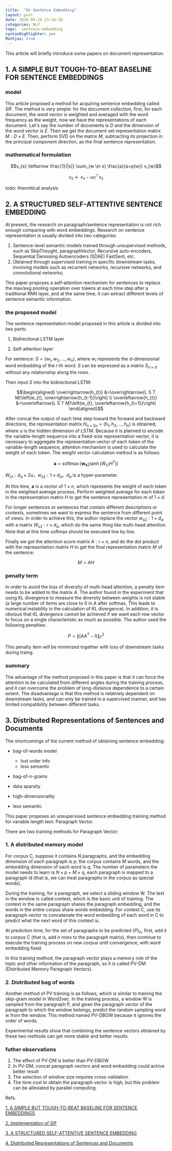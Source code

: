 ```yaml
---
title:  "On Sentence Embedding"
layout: post
date: 2020-09-24 23:34:18
categories: NLP
tags:  sentence-embedding
syntaxHighlighter: yes
Mathjax: true
---
```


This article will briefly introduce some papers on document representation.

## 1. A SIMPLE BUT TOUGH-TO-BEAT BASELINE FOR SENTENCE EMBEDDINGS

### model

This article proposed a method for acquiring sentence embedding called SIF. The method is very simple: for the document collection, first, for each document, the word vector is weighted and averaged with the word frequency as the weight, now we have the representations of each document. Let's say the number of documents is $D$ and the dimension of the word vector is $E$. Then we get the document set representation matrix $M: D\times E$. Then, perform SVD on the matrix $M$, subtracting its projection in the principal component direction, as the final sentence representation.

### mathematical formulation

$$v_{s} \leftarrow \frac{1}{|s|} \sum_{w \in s} \frac{a}{a+p(w)} v_{w}$$

$$v_{s} \leftarrow v_{s}-u u^{\top} v_{s}$$

todo: theoretical analysis

## 2. A STRUCTURED SELF-ATTENTIVE SENTENCE EMBEDDING

At present, the research on paragraph/sentence representation is not rich enough comparing with word embeddings. Research on sentence representation is usually divided into two categories:
1. Sentence-level semantic models trained through unsupervised methods, such as SkipThought, paragraphVector, Recursive auto-encoders, Sequential Denoising Autoencoders (SDAE) FastSent, etc.
2. Obtained through supervised training in specific downstream tasks, involving models such as recurrent networks, recursive networks, and convolutional networks;

This paper proposes a self-attention mechanism for sentences to replace the max/avg pooling operation over tokens at each time step after a traditional RNN layer, and at the same time, it can extract different levels of sentence semantic information.

### the proposed model

The sentence representation model proposed in this article is divided into two parts:
1. Bidirectional LSTM layer

2. Self-attention layer

For sentence: $S=(w_1, w_2, ..., w_n)$, where $w_i$ represents the $d$-dimensional word embedding of the $i$-th word. $S$ can be expressed as a matrix $S_{n \times d}$ without any relationship along the rows.

Then input $S$ into the bidirectional LSTM:

$$\begin{aligned} \overrightarrow{h_{t}} &=\overrightarrow{L S T M}\left(w_{t}, \overrightarrow{h_{t-1}}\right) \\ \overleftarrow{h_{t}} &=\overleftarrow{L S T M}\left(w_{t}, \overleftarrow{h_{t+1}}\right) \end{aligned}$$

After concat the output of each time step toward the forward and backward directions, the representation matrix $H_{n \times 2u}=(h_1, h_2, ..., h_n)$ is obtained, where $u$ is the hidden dimension of LSTM.
Because it is planned to encode the variable-length sequence into a fixed-size representation vector, it is necessary to aggregate the representation vector of each token of the variable-length sequence, attention mechanism is used to calculate the weight of each token. The weight vector calculation method is as follows:

$$\mathbf{a}=\operatorname{softmax}\left(\mathbf{w}_{\mathbf{s} 2} \tanh \left(W_{s 1} H^{T}\right)\right)$$

$W_{s1}:d_a \times 2u$，$w_{s2}: 1 \times d_a$，$d_a$ is a hyper-parameter.

At this time, $\mathbf{a}$ is a vector of $1\times n$, which represents the weight of each token in the weighted average process. Perform weighted average for each token in the representation matrix $H$ to get the sentence representation $m$ of $1 \times d$.

For longer sentences or sentences that contain different descriptions or contexts, sometimes we want to express the sentence from different point of views. In order to achieve this, the author replace the vector $w_ {s2}: 1 \times d_a$ with a matrix $W_{s2}: r\times d_a$, which do the same thing like multi-head attention. Note that at this time softmax should be executed line by line.

Finally we got the attention score matrix $A: r\times n$, and do the dot product with the representation matrix $H$ to get the final representation matrix $M$ of the sentence:

$$M=AH$$

### penalty term

In order to avoid the loss of diversity of multi-head attention, a penalty item needs to be added to the matrix $A$. The author found in the experiment that using KL divergence to measure the diversity between weights is not stable (a large number of items are close to 0 in $A$ after softmax, This leads to numerical instability in the calculation of KL divergence). In addition, it is obvious that KL divergence cannot be achieved if we want each row vector to focus on a single characteristic as much as possible. The author used the following penalties:

$$P=\left\|\left(A A^{T}-I\right)\right\|_{F}^{2}$$

This penalty item will be minimized together with loss of downstream tasks during traing.

### summary

The advantage of the method proposed in this paper is that it can force the attention to be calculated from different angles during the training process, and it can overcome the problem of long-distance dependence to a certain extent. The disadvantage is that this method is relatively dependent on downstream tasks, and can only be trained in a supervised manner, and has limited compatibility between different tasks.

## 3. Distributed Representations of Sentences and Documents

The shortcomings of the current method of obtaining sentence embedding:

- bag-of-words model
  - lost order info
  - less semantic

- bag-of-n-grams
- data sparsity
- high-dimensionality
- less semantic

This paper proposes an unsupervised sentence embedding training method for variable length text: Paragraph Vector.

There are two training methods for Paragraph Vector:

### 1. A distributed memory model

For corpus C, suppose it contains $N$ paragraphs, and the embedding dimension of each paragraph is $p$; the corpus contains $M$ words, and the embedding dimension of each word is $q$; The number of parameters the model needs to learn is $N \times p + M \times q$, each paragraph is mapped to a paragraph id (that is, we can treat paragraphs in the corpus as special words).

During the training, for a paragraph, we select a sliding window W. The text in the window is called context, which is the basic unit of training. The context in the same paragraph shares the paragraph embedding, and the words in the entire corpus share words embedding. For context C, use its paragraph vector to concatenate the word embedding of each word in C to predict what the next word of this context is.

At prediction time, for the set of paragraphs to be predicted $\{P\}_{n}$, first, add it to corpus C (that is, add $n$ rows to the paragraph matrix),  then continue to execute the training process on new corpus until convergence, with word embedding fixed.

In this training method, the paragraph vector plays a memory role of the topic and other information of the paragraph, so it is called PV-DM (Distributed Memory Paragraph Vectors).

### 2. Distributed bag of words
Another method of PV training is as follows, which is similar to training the skip-gram model in Word2vec. In the training process, a window W is sampled from the paragraph P, and given the paragraph vector of the paragraph to which the window belongs, predict the random sampling word w from the window. This method named PV-DBOW because it ignores the order of words.

Experimental results show that combining the sentence vectors obtained by these two methods can get more stable and better results.

### futher observations
1. The effect of PV-DM is better than PV-DBOW
2. In PV-DM, concat paragraph vectors and word embedding could achive better result
3. The selection of window size requires cross-validation
4. The time cost to obtain the paragraph vector is high, but this problem can be alleviated by parallel computing.




Refs.

[1. A SIMPLE BUT TOUGH-TO-BEAT BASELINE FOR SENTENCE EMBEDDINGS]( https://openreview.net/pdf?id=SyK00v5xx)

[2. Implementation of SIF](https://github.com/PrincetonML/SIF/blob/master/src/SIF_embedding.py)

[3. A STRUCTURED SELF-ATTENTIVE SENTENCE EMBEDDING ](https://arxiv.org/pdf/1703.03130)

[4. Distributed Representations of Sentences and Documents]( http://cn.arxiv.org/pdf/1405.4053.pdf)

